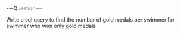 ---Question---

Write a sql query to find the number of gold medals per swimmer for swimmer who won only gold medals
